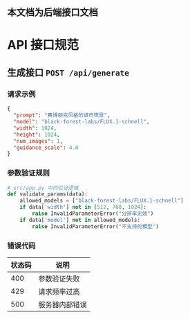## 本文档为后端接口文档

# API 接口规范

## 生成接口 `POST /api/generate`

### 请求示例
```json
{
  "prompt": "赛博朋克风格的城市夜景",
  "model": "black-forest-labs/FLUX.1-schnell",
  "width": 1024,
  "height": 1024,
  "num_images": 1,
  "guidance_scale": 4.0
}
```

### 参数验证规则
```python
# src/app.py 中的验证逻辑
def validate_params(data):
    allowed_models = ["black-forest-labs/FLUX.1-schnell"]
    if data['width'] not in [512, 768, 1024]:
        raise InvalidParameterError("分辨率无效")
    if data['model'] not in allowed_models:
        raise InvalidParameterError("不支持的模型")
```

### 错误代码
| 状态码 | 说明           |
|--------|----------------|
| 400    | 参数验证失败    |
| 429    | 请求频率过高    |
| 500    | 服务器内部错误  |
